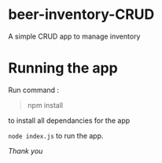# beer-inventory-CRUD
A simple CRUD app to manage inventory

# Running the app
Run command : 
>  npm install
>  
to install all dependancies for the app

`node index.js` to run the app.


*Thank you*
